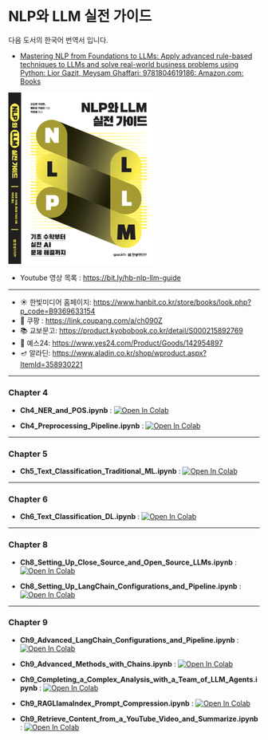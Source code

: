 # NLP와 LLM 실전 가이드

다음 도서의 한국어 번역서 입니다.
* [Mastering NLP from Foundations to LLMs: Apply advanced rule-based techniques to LLMs and solve real-world business problems using Python: Lior Gazit, Meysam Ghaffari: 9781804619186: Amazon.com: Books](https://www.amazon.com/Mastering-NLP-Foundations-LLMs-Techniques/dp/1804619183/)

<img src='cover.png' width='300'>

* Youtube 영상 목록 : https://bit.ly/hb-nlp-llm-guide
---
* ☀️ 한빛미디어 홈페이지: https://www.hanbit.co.kr/store/books/look.php?p_code=B9369633154
* 🚀 쿠팡 : https://link.coupang.com/a/ch090Z
* 📚 교보문고: https://product.kyobobook.co.kr/detail/S000215892769
* 📖 예스24: https://www.yes24.com/Product/Goods/142954897
* 🪔  알라딘: https://www.aladin.co.kr/shop/wproduct.aspx?ItemId=358930221
---

### **Chapter 4**  

- **Ch4_NER_and_POS.ipynb** : [![Open In Colab](https://colab.research.google.com/assets/colab-badge.svg)](https://colab.research.google.com/github/corazzon/Mastering-NLP-from-Foundations-to-LLMs/blob/main/Chapter4_notebooks/Ch4_NER_and_POS.ipynb)  

- **Ch4_Preprocessing_Pipeline.ipynb** : [![Open In Colab](https://colab.research.google.com/assets/colab-badge.svg)](https://colab.research.google.com/github/corazzon/Mastering-NLP-from-Foundations-to-LLMs/blob/main/Chapter4_notebooks/Ch4_Preprocessing_Pipeline.ipynb)  

---

### **Chapter 5**  

- **Ch5_Text_Classification_Traditional_ML.ipynb** : [![Open In Colab](https://colab.research.google.com/assets/colab-badge.svg)](https://colab.research.google.com/github/corazzon/Mastering-NLP-from-Foundations-to-LLMs/blob/main/Chapter5_notebooks/Ch5_Text_Classification_Traditional_ML.ipynb)  

---

### **Chapter 6**  

- **Ch6_Text_Classification_DL.ipynb** : [![Open In Colab](https://colab.research.google.com/assets/colab-badge.svg)](https://colab.research.google.com/github/corazzon/Mastering-NLP-from-Foundations-to-LLMs/blob/main/Chapter6_notebooks/Ch6_Text_Classification_DL.ipynb)  

---

### **Chapter 8**  

- **Ch8_Setting_Up_Close_Source_and_Open_Source_LLMs.ipynb** : [![Open In Colab](https://colab.research.google.com/assets/colab-badge.svg)](https://colab.research.google.com/github/corazzon/Mastering-NLP-from-Foundations-to-LLMs/blob/main/Chapter8_notebooks/Ch8_Setting_Up_Close_Source_and_Open_Source_LLMs.ipynb)  

- **Ch8_Setting_Up_LangChain_Configurations_and_Pipeline.ipynb** : [![Open In Colab](https://colab.research.google.com/assets/colab-badge.svg)](https://colab.research.google.com/github/corazzon/Mastering-NLP-from-Foundations-to-LLMs/blob/main/Chapter8_notebooks/Ch8_Setting_Up_LangChain_Configurations_and_Pipeline.ipynb)  

---

### **Chapter 9**  

- **Ch9_Advanced_LangChain_Configurations_and_Pipeline.ipynb** : [![Open In Colab](https://colab.research.google.com/assets/colab-badge.svg)](https://colab.research.google.com/github/corazzon/Mastering-NLP-from-Foundations-to-LLMs/blob/main/Chapter9_notebooks/Ch9_Advanced_LangChain_Configurations_and_Pipeline.ipynb)  

- **Ch9_Advanced_Methods_with_Chains.ipynb** : [![Open In Colab](https://colab.research.google.com/assets/colab-badge.svg)](https://colab.research.google.com/github/corazzon/Mastering-NLP-from-Foundations-to-LLMs/blob/main/Chapter9_notebooks/Ch9_Advanced_Methods_with_Chains.ipynb)  

- **Ch9_Completing_a_Complex_Analysis_with_a_Team_of_LLM_Agents.ipynb** : [![Open In Colab](https://colab.research.google.com/assets/colab-badge.svg)](https://colab.research.google.com/github/corazzon/Mastering-NLP-from-Foundations-to-LLMs/blob/main/Chapter9_notebooks/Ch9_Completing_a_Complex_Analysis_with_a_Team_of_LLM_Agents.ipynb)  

- **Ch9_RAGLlamaIndex_Prompt_Compression.ipynb** : [![Open In Colab](https://colab.research.google.com/assets/colab-badge.svg)](https://colab.research.google.com/github/corazzon/Mastering-NLP-from-Foundations-to-LLMs/blob/main/Chapter9_notebooks/Ch9_RAGLlamaIndex_Prompt_Compression.ipynb)  

- **Ch9_Retrieve_Content_from_a_YouTube_Video_and_Summarize.ipynb** : [![Open In Colab](https://colab.research.google.com/assets/colab-badge.svg)](https://colab.research.google.com/github/corazzon/Mastering-NLP-from-Foundations-to-LLMs/blob/main/Chapter9_notebooks/Ch9_Retrieve_Content_from_a_YouTube_Video_and_Summarize.ipynb)  
